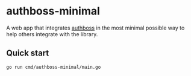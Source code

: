 # authboss-minimal

A web app that integrates [authboss](https://github.com/volatiletech/authboss) in the most minimal possible way to help others integrate with the library.

## Quick start

```bash
go run cmd/authboss-minimal/main.go
```
